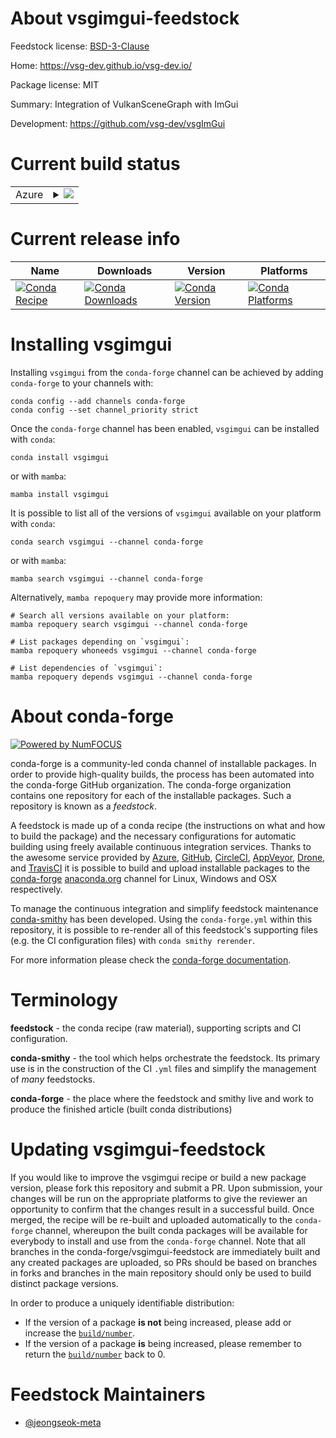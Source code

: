 About vsgimgui-feedstock
========================

Feedstock license: [BSD-3-Clause](https://github.com/conda-forge/vsgimgui-feedstock/blob/main/LICENSE.txt)

Home: https://vsg-dev.github.io/vsg-dev.io/

Package license: MIT

Summary: Integration of VulkanSceneGraph with ImGui

Development: https://github.com/vsg-dev/vsgImGui

Current build status
====================


<table>
    
  <tr>
    <td>Azure</td>
    <td>
      <details>
        <summary>
          <a href="https://dev.azure.com/conda-forge/feedstock-builds/_build/latest?definitionId=25026&branchName=main">
            <img src="https://dev.azure.com/conda-forge/feedstock-builds/_apis/build/status/vsgimgui-feedstock?branchName=main">
          </a>
        </summary>
        <table>
          <thead><tr><th>Variant</th><th>Status</th></tr></thead>
          <tbody><tr>
              <td>linux_64</td>
              <td>
                <a href="https://dev.azure.com/conda-forge/feedstock-builds/_build/latest?definitionId=25026&branchName=main">
                  <img src="https://dev.azure.com/conda-forge/feedstock-builds/_apis/build/status/vsgimgui-feedstock?branchName=main&jobName=linux&configuration=linux%20linux_64_" alt="variant">
                </a>
              </td>
            </tr><tr>
              <td>linux_aarch64</td>
              <td>
                <a href="https://dev.azure.com/conda-forge/feedstock-builds/_build/latest?definitionId=25026&branchName=main">
                  <img src="https://dev.azure.com/conda-forge/feedstock-builds/_apis/build/status/vsgimgui-feedstock?branchName=main&jobName=linux&configuration=linux%20linux_aarch64_" alt="variant">
                </a>
              </td>
            </tr><tr>
              <td>linux_ppc64le</td>
              <td>
                <a href="https://dev.azure.com/conda-forge/feedstock-builds/_build/latest?definitionId=25026&branchName=main">
                  <img src="https://dev.azure.com/conda-forge/feedstock-builds/_apis/build/status/vsgimgui-feedstock?branchName=main&jobName=linux&configuration=linux%20linux_ppc64le_" alt="variant">
                </a>
              </td>
            </tr><tr>
              <td>osx_64</td>
              <td>
                <a href="https://dev.azure.com/conda-forge/feedstock-builds/_build/latest?definitionId=25026&branchName=main">
                  <img src="https://dev.azure.com/conda-forge/feedstock-builds/_apis/build/status/vsgimgui-feedstock?branchName=main&jobName=osx&configuration=osx%20osx_64_" alt="variant">
                </a>
              </td>
            </tr><tr>
              <td>osx_arm64</td>
              <td>
                <a href="https://dev.azure.com/conda-forge/feedstock-builds/_build/latest?definitionId=25026&branchName=main">
                  <img src="https://dev.azure.com/conda-forge/feedstock-builds/_apis/build/status/vsgimgui-feedstock?branchName=main&jobName=osx&configuration=osx%20osx_arm64_" alt="variant">
                </a>
              </td>
            </tr><tr>
              <td>win_64</td>
              <td>
                <a href="https://dev.azure.com/conda-forge/feedstock-builds/_build/latest?definitionId=25026&branchName=main">
                  <img src="https://dev.azure.com/conda-forge/feedstock-builds/_apis/build/status/vsgimgui-feedstock?branchName=main&jobName=win&configuration=win%20win_64_" alt="variant">
                </a>
              </td>
            </tr>
          </tbody>
        </table>
      </details>
    </td>
  </tr>
</table>

Current release info
====================

| Name | Downloads | Version | Platforms |
| --- | --- | --- | --- |
| [![Conda Recipe](https://img.shields.io/badge/recipe-vsgimgui-green.svg)](https://anaconda.org/conda-forge/vsgimgui) | [![Conda Downloads](https://img.shields.io/conda/dn/conda-forge/vsgimgui.svg)](https://anaconda.org/conda-forge/vsgimgui) | [![Conda Version](https://img.shields.io/conda/vn/conda-forge/vsgimgui.svg)](https://anaconda.org/conda-forge/vsgimgui) | [![Conda Platforms](https://img.shields.io/conda/pn/conda-forge/vsgimgui.svg)](https://anaconda.org/conda-forge/vsgimgui) |

Installing vsgimgui
===================

Installing `vsgimgui` from the `conda-forge` channel can be achieved by adding `conda-forge` to your channels with:

```
conda config --add channels conda-forge
conda config --set channel_priority strict
```

Once the `conda-forge` channel has been enabled, `vsgimgui` can be installed with `conda`:

```
conda install vsgimgui
```

or with `mamba`:

```
mamba install vsgimgui
```

It is possible to list all of the versions of `vsgimgui` available on your platform with `conda`:

```
conda search vsgimgui --channel conda-forge
```

or with `mamba`:

```
mamba search vsgimgui --channel conda-forge
```

Alternatively, `mamba repoquery` may provide more information:

```
# Search all versions available on your platform:
mamba repoquery search vsgimgui --channel conda-forge

# List packages depending on `vsgimgui`:
mamba repoquery whoneeds vsgimgui --channel conda-forge

# List dependencies of `vsgimgui`:
mamba repoquery depends vsgimgui --channel conda-forge
```


About conda-forge
=================

[![Powered by
NumFOCUS](https://img.shields.io/badge/powered%20by-NumFOCUS-orange.svg?style=flat&colorA=E1523D&colorB=007D8A)](https://numfocus.org)

conda-forge is a community-led conda channel of installable packages.
In order to provide high-quality builds, the process has been automated into the
conda-forge GitHub organization. The conda-forge organization contains one repository
for each of the installable packages. Such a repository is known as a *feedstock*.

A feedstock is made up of a conda recipe (the instructions on what and how to build
the package) and the necessary configurations for automatic building using freely
available continuous integration services. Thanks to the awesome service provided by
[Azure](https://azure.microsoft.com/en-us/services/devops/), [GitHub](https://github.com/),
[CircleCI](https://circleci.com/), [AppVeyor](https://www.appveyor.com/),
[Drone](https://cloud.drone.io/welcome), and [TravisCI](https://travis-ci.com/)
it is possible to build and upload installable packages to the
[conda-forge](https://anaconda.org/conda-forge) [anaconda.org](https://anaconda.org/)
channel for Linux, Windows and OSX respectively.

To manage the continuous integration and simplify feedstock maintenance
[conda-smithy](https://github.com/conda-forge/conda-smithy) has been developed.
Using the ``conda-forge.yml`` within this repository, it is possible to re-render all of
this feedstock's supporting files (e.g. the CI configuration files) with ``conda smithy rerender``.

For more information please check the [conda-forge documentation](https://conda-forge.org/docs/).

Terminology
===========

**feedstock** - the conda recipe (raw material), supporting scripts and CI configuration.

**conda-smithy** - the tool which helps orchestrate the feedstock.
                   Its primary use is in the construction of the CI ``.yml`` files
                   and simplify the management of *many* feedstocks.

**conda-forge** - the place where the feedstock and smithy live and work to
                  produce the finished article (built conda distributions)


Updating vsgimgui-feedstock
===========================

If you would like to improve the vsgimgui recipe or build a new
package version, please fork this repository and submit a PR. Upon submission,
your changes will be run on the appropriate platforms to give the reviewer an
opportunity to confirm that the changes result in a successful build. Once
merged, the recipe will be re-built and uploaded automatically to the
`conda-forge` channel, whereupon the built conda packages will be available for
everybody to install and use from the `conda-forge` channel.
Note that all branches in the conda-forge/vsgimgui-feedstock are
immediately built and any created packages are uploaded, so PRs should be based
on branches in forks and branches in the main repository should only be used to
build distinct package versions.

In order to produce a uniquely identifiable distribution:
 * If the version of a package **is not** being increased, please add or increase
   the [``build/number``](https://docs.conda.io/projects/conda-build/en/latest/resources/define-metadata.html#build-number-and-string).
 * If the version of a package **is** being increased, please remember to return
   the [``build/number``](https://docs.conda.io/projects/conda-build/en/latest/resources/define-metadata.html#build-number-and-string)
   back to 0.

Feedstock Maintainers
=====================

* [@jeongseok-meta](https://github.com/jeongseok-meta/)

